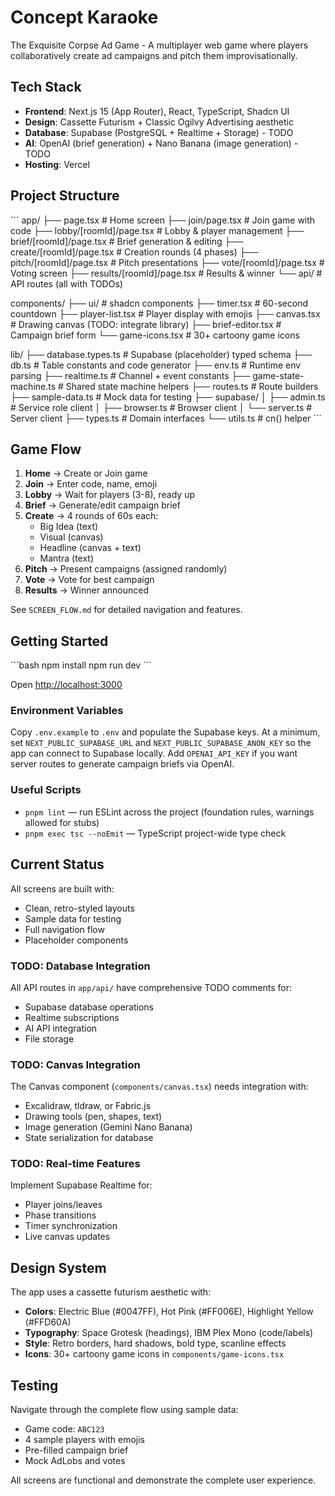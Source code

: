 # Concept Karaoke

The Exquisite Corpse Ad Game - A multiplayer web game where players collaboratively create ad campaigns and pitch them improvisationally.

## Tech Stack

- **Frontend**: Next.js 15 (App Router), React, TypeScript, Shadcn UI
- **Design**: Cassette Futurism + Classic Ogilvy Advertising aesthetic
- **Database**: Supabase (PostgreSQL + Realtime + Storage) - TODO
- **AI**: OpenAI (brief generation) + Nano Banana (image generation) - TODO
- **Hosting**: Vercel

## Project Structure

\`\`\`
app/
├── page.tsx                    # Home screen
├── join/page.tsx              # Join game with code
├── lobby/[roomId]/page.tsx    # Lobby & player management
├── brief/[roomId]/page.tsx    # Brief generation & editing
├── create/[roomId]/page.tsx   # Creation rounds (4 phases)
├── pitch/[roomId]/page.tsx    # Pitch presentations
├── vote/[roomId]/page.tsx     # Voting screen
├── results/[roomId]/page.tsx  # Results & winner
└── api/                       # API routes (all with TODOs)

components/
├── ui/                        # shadcn components
├── timer.tsx                  # 60-second countdown
├── player-list.tsx            # Player display with emojis
├── canvas.tsx                 # Drawing canvas (TODO: integrate library)
├── brief-editor.tsx           # Campaign brief form
└── game-icons.tsx             # 30+ cartoony game icons

lib/
├── database.types.ts         # Supabase (placeholder) typed schema
├── db.ts                     # Table constants and code generator
├── env.ts                    # Runtime env parsing
├── realtime.ts               # Channel + event constants
├── game-state-machine.ts     # Shared state machine helpers
├── routes.ts                 # Route builders
├── sample-data.ts            # Mock data for testing
├── supabase/
│   ├── admin.ts              # Service role client
│   ├── browser.ts            # Browser client
│   └── server.ts             # Server client
├── types.ts                  # Domain interfaces
└── utils.ts                  # cn() helper
\`\`\`

## Game Flow

1. **Home** → Create or Join game
2. **Join** → Enter code, name, emoji
3. **Lobby** → Wait for players (3-8), ready up
4. **Brief** → Generate/edit campaign brief
5. **Create** → 4 rounds of 60s each:
   - Big Idea (text)
   - Visual (canvas)
   - Headline (canvas + text)
   - Mantra (text)
6. **Pitch** → Present campaigns (assigned randomly)
7. **Vote** → Vote for best campaign
8. **Results** → Winner announced

See `SCREEN_FLOW.md` for detailed navigation and features.

## Getting Started

\`\`\`bash
npm install
npm run dev
\`\`\`

Open [http://localhost:3000](http://localhost:3000)

### Environment Variables

Copy `.env.example` to `.env` and populate the Supabase keys. At a minimum, set `NEXT_PUBLIC_SUPABASE_URL` and `NEXT_PUBLIC_SUPABASE_ANON_KEY` so the app can connect to Supabase locally. Add `OPENAI_API_KEY` if you want server routes to generate campaign briefs via OpenAI.

### Useful Scripts

- `pnpm lint` — run ESLint across the project (foundation rules, warnings allowed for stubs)
- `pnpm exec tsc --noEmit` — TypeScript project-wide type check

## Current Status

All screens are built with:
- Clean, retro-styled layouts
- Sample data for testing
- Full navigation flow
- Placeholder components

### TODO: Database Integration

All API routes in `app/api/` have comprehensive TODO comments for:
- Supabase database operations
- Realtime subscriptions
- AI API integration
- File storage

### TODO: Canvas Integration

The Canvas component (`components/canvas.tsx`) needs integration with:
- Excalidraw, tldraw, or Fabric.js
- Drawing tools (pen, shapes, text)
- Image generation (Gemini Nano Banana)
- State serialization for database

### TODO: Real-time Features

Implement Supabase Realtime for:
- Player joins/leaves
- Phase transitions
- Timer synchronization
- Live canvas updates

## Design System

The app uses a cassette futurism aesthetic with:
- **Colors**: Electric Blue (#0047FF), Hot Pink (#FF006E), Highlight Yellow (#FFD60A)
- **Typography**: Space Grotesk (headings), IBM Plex Mono (code/labels)
- **Style**: Retro borders, hard shadows, bold type, scanline effects
- **Icons**: 30+ cartoony game icons in `components/game-icons.tsx`

## Testing

Navigate through the complete flow using sample data:
- Game code: `ABC123`
- 4 sample players with emojis
- Pre-filled campaign brief
- Mock AdLobs and votes

All screens are functional and demonstrate the complete user experience.
